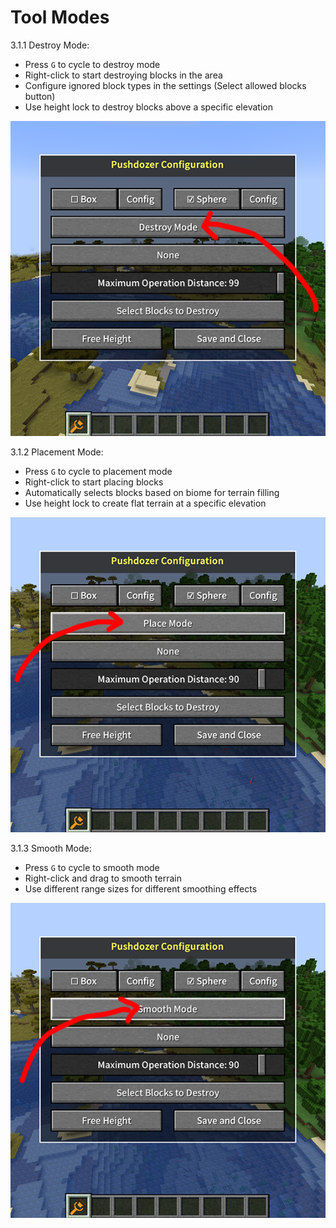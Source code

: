 # Tool Modes

3.1.1 Destroy Mode:
   - Press `G` to cycle to destroy mode
   - Right-click to start destroying blocks in the area
   - Configure ignored block types in the settings (Select allowed blocks button)
   - Use height lock to destroy blocks above a specific elevation
   
   ![Image](../images/2024-12-19_11.58.destroy.png)

3.1.2 Placement Mode:
   - Press `G` to cycle to placement mode
   - Right-click to start placing blocks
   - Automatically selects blocks based on biome for terrain filling
   - Use height lock to create flat terrain at a specific elevation
   
   ![Image](../images/2024-12-19_15.19.placement.png)

3.1.3 Smooth Mode:
   - Press `G` to cycle to smooth mode
   - Right-click and drag to smooth terrain
   - Use different range sizes for different smoothing effects

   ![Image](../images/2024-12-19_15.19.smooth.png) 